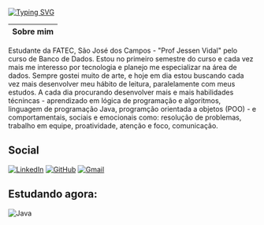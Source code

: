 [![Typing SVG](https://readme-typing-svg.demolab.com?font=Fira+Code&pause=1000&color=A4F722&width=435&lines=Olá!+Meu+nome+é+Vinicius+:P)](https://git.io/typing-svg)

| Sobre mim |
| --------- |
Estudante da FATEC, São José dos Campos - "Prof Jessen Vidal" pelo curso de Banco de Dados. Estou no primeiro semestre do curso e cada vez mais me interesso por tecnologia e planejo me especializar na área de dados. 
Sempre gostei muito de arte, e hoje em dia estou buscando cada vez mais desenvolver meu hábito de leitura, paralelamente com meus estudos. 
A cada dia procurando desenvolver mais e mais habilidades técnincas - aprendizado em lógica de programação e algoritmos, linguagem de programação Java, programção orientada a objetos (POO) - e comportamentais, sociais e emocionais como: resolução de problemas, trabalho em equipe, proatividade, atenção e foco, comunicação.
 
## Social 
[![LinkedIn](https://img.shields.io/badge/LinkedIn-A4F722?style=for-the-badge&logo=linkedin&logoColor=0F100D)](https://www.linkedin.com/in/viniciuspenteadop/)  [![GitHub](https://img.shields.io/badge/GitHub-A4F722?style=for-the-badge&logo=github&logoColor=0F100D)](https://github.com/vp-p) [![Gmail](https://img.shields.io/badge/Gmail-A4F722?style=for-the-badge&logo=gmail&logoColor=0F100D)](mailto:viniciuspenteadop@gmail.com) 

## Estudando agora:
![Java](https://img.shields.io/badge/java-A4F722.svg?style=for-the-badge&logo=openjdk&logoColor=0F100D)
